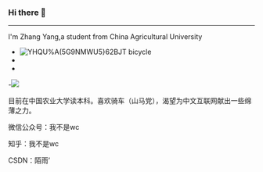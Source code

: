 ### Hi there 👋

---
I'm Zhang Yang,a student from China Agricultural University

- ![`YHQU%A(5G9NMWU5}6`2BJT](https://user-images.githubusercontent.com/77006649/147428042-5c24d221-90ac-4188-8c15-3d33a8d186e4.png) bicycle
- 
-
-![](https://github-readme-stats.vercel.app/api?username=infinity-07)

目前在中国农业大学读本科。喜欢骑车（山马党），渴望为中文互联网献出一些绵薄之力。

微信公众号：我不是wc

知乎：我不是wc

CSDN：陌雨’
